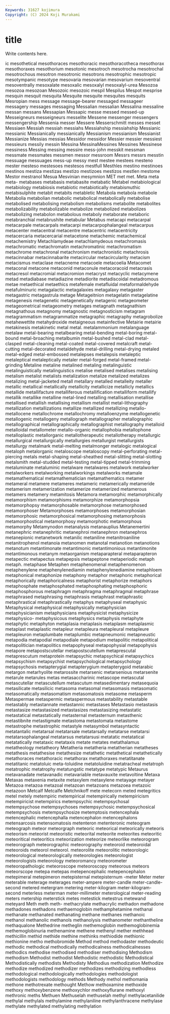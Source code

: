 ```yaml
---
Keywords: 31627 kojimura
Copyright: (C) 2024 Koji Murakami
---
```


# title

Write contents here.



ic mesothetical mesothoraces
mesothoracic mesothoracotheca mesothorax mesothoraxes mesothorium mesotonic mesotroch mesotrocha mesotrochal mesotrochous
mesotron mesotronic mesotrons mesotrophic mesotropic mesotympanic mesotype mesovaria mesovarian mesovarium
mesoventral mesoventrally mesoxalate mesoxalic mesoxalyl mesoxalyl-urea Mesozoa mesozoa mesozoan Mesozoic
mesozoic mespil Mespilus Mespot mesprise mesquin mesquit mesquita Mesquite mesquite
mesquites mesquits Mesropian mess message message-bearer messaged messageer messagery messages
messaging Messalian messalian Messalina messaline messan messans Messapian Messapic messe
messed messed-up Messeigneurs messeigneurs messelite Messene messenger messengers messengership Messenia
messer Messere Messerschmitt messes messet Messiaen Messiah messiah messiahs Messiahship
messiahship Messianic messianic Messianically messianically Messianism messianism Messianist Messianize Messias
messias Messidor messidor Messier messier messiest messieurs messily messin Messina
MessinaMessines Messines Messinese messiness Messing messing messire mess-john messkit messman
messmate messmates messmen messor messroom Messrs messrs messtin messuage messuages
mess-up messy mest mestee mestees mesteno mester mesteso mestesoes mestesos
mestfull Mesthles mestino mestinoes mestinos mestiza mestizas mestizo mestizoes mestizos
mestlen mestome Mestor mestranol Mesua Mesvinian mesymnion MET met met.
Meta meta meta- metabases metabasis metabasite metabatic Metabel metabiological metabiology
metabiosis metabiotic metabiotically metabismuthic metabisulphite metabit metabits metabletic Metabola metabola
metabole Metabolia metabolian metabolic metabolical metabolically metabolise metabolised metabolising metabolism
metabolisms metabolite metabolites metabolizability metabolizable metabolize metabolized metabolizes metabolizing metabolon
metabolous metaboly metaborate metaboric metabranchial metabrushite metabular Metabus metacapi metacarpal
metacarpale metacarpals metacarpi metacarpophalangeal metacarpus metacenter metacentral metacentre metacentric metacentricity
metacercaria metacercarial metacetone metachemic metachemical metachemistry Metachlamydeae metachlamydeous metachromasis metachromatic
metachromatin metachromatinic metachromatism metachrome metachronal metachronism metachronistic metachrosis metacinnabar metacinnabarite
metacircular metacircularity metacism metacismus metaclase metacneme metacoele metacoelia Metacomet metaconal
metacone metaconid metaconule metacoracoid metacrasis metacresol metacromial metacromion metacryst metacyclic
metacymene metad metadiabase metadiazine metadiorite metadiscoidal metadromous metae metaethical metaethics
metafemale metafluidal metaformaldehyde metafulminuric metagalactic metagalaxies metagalaxy metagaster metagastric metagastrula
metage Metageitnion metagelatin metagelatine metagenesis metagenetic metagenetically metagenic metageometer metageometrical
metageometry metages metagnath metagnathism metagnathous metagnomy metagnostic metagnosticism metagram metagrammatism
metagrammatize metagraphic metagraphy metagrobolize metahewettite metahydroxide metaigneous metainfective Metairie metairie
metakinesis metakinetic metal metal. metalammonium metalanguage metalaw metal-bearing metalbearing metal-bending
metal-boring metal-bound metal-broaching metalbumin metal-bushed metal-clad metal-clasped metal-cleaning metal-coated metal-covered
metalcraft metal-cutting metal-decorated metaldehyde metal-drilling metal-drying metaled metal-edged metal-embossed metalepses
metalepsis metaleptic metaleptical metaleptically metaler metal-forged metal-framed metal-grinding Metaline metaline
metalined metaling metalinguistic metalinguistically metalinguistics metalise metalised metalises metalising metalism
metalist metalists metalization metalize metalized metalizes metalizing metal-jacketed metall metallary
metalled metalleity metaller metallic metallical metallically metallicity metallicize metallicly metallics
metallide metallifacture metalliferous metallification metalliform metallify metallik metallike metalline metal-lined
metalling metallisation metallise metallised metallish metallising metallism metallist metal-lithography metallization
metallizations metallize metallized metallizing metallo- metallocene metallochrome metallochromy metalloenzyme metallogenetic
metallogenic metallogeny metallograph metallographer metallographic metallographical metallographically metallographist metallography metalloid
metalloidal metallometer metallo-organic metallophobia metallophone metalloplastic metallorganic metallotherapeutic metallotherapy metallurgic
metallurgical metallurgically metallurgies metallurgist metallurgists metallurgy metalmark metal-melting metalmonger metalogic
metalogical metaloph metalorganic metaloscope metaloscopy metal-perforating metal-piercing metals metal-shaping metal-sheathed
metal-slitting metal-slotting metalsmith metal-studded metal-testing metal-tipped metal-trimming metaluminate metaluminic metalware
metalwares metalwork metalworker metalworkers metalworking metalworkings metalworks metamale metamathematical metamathematician
metamathematics metamer metameral metamere metameres metameric metamerically metameride metamerism metamerization
metamerize metamerized metamerous metamers metamery metamitosis Metamora metamorphic metamorphically metamorphism
metamorphisms metamorphize metamorphopsia metamorphopsy metamorphosable metamorphose metamorphosed metamorphoser Metamorphoses metamorphoses
metamorphosian metamorphosic metamorphosical metamorphosing metamorphosis metamorphostical metamorphosy metamorphotic metamorphous metamorphy
Metamynodon metanalysis metanauplius Metanemertini metanephric metanephritic metanephroi metanephron metanephros metanepionic
metanetwork metanilic metaniline metanitroaniline metanitrophenol metanoia metanomen metanotal metanotion metanotions
metanotum metantimonate metantimonic metantimonious metantimonite metantimonous metanym metaorganism metaparapteral metaparapteron
metapectic metapectus metapepsis metapeptone metaperiodic metaph metaph. metaphase Metaphen metaphenomenal
metaphenomenon metaphenylene metaphenylenediamin metaphenylenediamine metaphloem metaphonical metaphonize metaphony metaphor metaphoric
metaphorical metaphorically metaphoricalness metaphorist metaphorize metaphors metaphosphate metaphosphated metaphosphating metaphosphoric
metaphosphorous metaphragm metaphragma metaphragmal metaphrase metaphrased metaphrasing metaphrasis metaphrast metaphrastic
metaphrastical metaphrastically metaphys metaphyseal metaphysic Metaphysical metaphysical metaphysically metaphysician metaphysicianism
metaphysicians metaphysicist metaphysicize metaphysico- metaphysicous metaphysics metaphysis metaphyte metaphytic metaphyton
metaplasia metaplasis metaplasm metaplasmic metaplast metaplastic metapleur metapleura metapleural metapleure
metapleuron metaplumbate metaplumbic metapneumonic metapneustic metapodia metapodial metapodiale metapodium metapolitic
metapolitical metapolitician metapolitics metapophyseal metapophysial metapophysis metapore metapostscutellar metapostscutellum metaprescutal
metaprescutum metaprotein metapsychic metapsychical metapsychics metapsychism metapsychist metapsychological metapsychology metapsychosis
metapterygial metapterygium metapterygoid metarabic metargon metarhyolite metarossite metarsenic metarsenious metarsenite
metarule metarules metas metasaccharinic metascope metascutal metascutellar metascutellum metascutum metasedimentary
metasequoia metasilicate metasilicic metasoma metasomal metasomasis metasomatic metasomatically metasomatism metasomatosis
metasome metasperm Metaspermae metaspermic metaspermous metastability metastable metastably metastannate metastannic
metastases Metastasio metastasis metastasize metastasized metastasizes metastasizing metastatic metastatical metastatically
metasternal metasternum metasthenic metastibnite metastigmate metastoma metastomata metastome metastrophe metastrophic
metastyle metasymbol metasyntactic metatantalic metatarsal metatarsale metatarsally metatarse metatarsi metatarsophalangeal
metatarsus metatarsusi metatatic metatatical metatatically metataxic metataxis metate metates metathalamus
metatheology metatheory Metatheria metatheria metatherian metatheses metathesis metathesise metathesize metathetic
metathetical metathetically metathoraces metathoracic metathorax metathoraxes metatitanate metatitanic metatoluic meta-toluidine
metatoluidine metatracheal metatroph metatrophic metatrophy metatungstic metatype metatypic Metaurus metavanadate
metavanadic metavariable metavauxite metavoltine Metaxa Metaxas metaxenia metaxite metaxylem metaxylene
metayage metayer Metazoa metazoa metazoal metazoan metazoans metazoea metazoic metazoon
Metcalf Metcalfe Metchnikoff mete metecorn meted metegritics metel metely metempiric
metempirical metempirically metempiricism metempiricist metempirics metempsychic metempsychosal metempsychose metempsychoses metempsychosic
metempsychosical metempsychosis metempsychosize metemptosis metencephala metencephalic metencephalla metencephalon metencephalons metensarcosis
metensomatosis metenteron metenteronic meteogram meteograph meteor meteorgraph meteoric meteorical meteorically
meteoris meteorism meteorist meteoristic meteorital meteorite meteorites meteoritic meteoritical meteoritics
meteorization meteorize meteorlike meteorogram meteorograph meteorographic meteorography meteoroid meteoroidal meteoroids
meteorol meteorol. meteorolite meteorolitic meteorologic meteorological meteorologically meteorologies meteorologist meteorologists
meteorology meteoromancy meteorometer meteoropathologic meteoroscope meteoroscopy meteorous meteors meteorscope metepa
metepas metepencephalic metepencephalon metepimeral metepimeron metepisternal metepisternum -meter Meter meter
meterable meterage meterages meter-ampere meter-candle meter-candle-second metered metergram metering meter-kilogram
meter-kilogram-second meterless meterman meter-millimeter meterological meter-reading meters metership meterstick metes
metestick metestrus metewand meteyard Meth meth meth- methacrylate methacrylic methadon
methadone methadones methadons methaemoglobin methamphetamine methanal methanate methanated methanating methane
methanes methanoic methanol methanolic methanols methanolysis methanometer methantheline methaqualone Methedrine
metheglin methemoglobin methemoglobinemia methemoglobinuria methenamine methene methenyl mether methhead methicillin
methid methide methine methinks methiodide methionic methionine metho methobromide Method
method methodaster methodeutic methodic methodical methodically methodicalness methodicalnesses methodics methodise
methodised methodiser methodising Methodism methodism Methodist methodist Methodistic methodistic Methodistical
Methodistically methodists Methodisty Methodius methodization Methodize methodize methodized methodizer methodizes
methodizing methodless methodological methodologically methodologies methodologist methodologists methodology methods Methody
methol methomania methone methotrexate methought Methow methoxamine methoxide methoxy methoxybenzene
methoxychlor methoxyflurane methoxyl methronic meths Methuen Methuselah methuselah methyl methylacetanilide
methylal methylals methylamine methylaniline methylanthracene methylase methylate methylated methylating methylation
